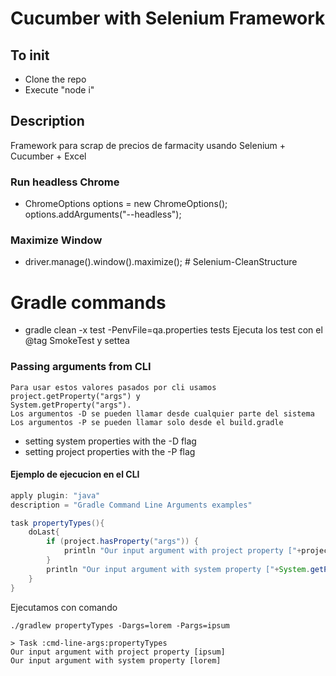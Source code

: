 # Cucumber with Selenium Framework
## To init
- Clone the repo
- Execute "node i"

## Description
Framework para scrap de precios de farmacity usando Selenium + Cucumber + Excel


### Run headless Chrome

- ChromeOptions options = new ChromeOptions();
  options.addArguments("--headless");

### Maximize Window

- driver.manage().window().maximize(); # Selenium-CleanStructure

# Gradle commands

- gradle clean -x test -PenvFile=qa.properties tests
  Ejecuta los test con el @tag SmokeTest y settea
### Passing arguments from CLI
```description
Para usar estos valores pasados por cli usamos project.getProperty("args") y
System.getProperty("args").
Los argumentos -D se pueden llamar desde cualquier parte del sistema
Los argumentos -P se pueden llamar solo desde el build.gradle
```
- setting system properties with the -D flag
- setting project properties with the -P flag
#### Ejemplo de ejecucion en el CLI

``` groovy
apply plugin: "java"
description = "Gradle Command Line Arguments examples"

task propertyTypes(){
    doLast{
        if (project.hasProperty("args")) {
            println "Our input argument with project property ["+project.getProperty("args")+"]"
        }
        println "Our input argument with system property ["+System.getProperty("args")+"]"
    }
}
```
Ejecutamos con comando
```
./gradlew propertyTypes -Dargs=lorem -Pargs=ipsum

> Task :cmd-line-args:propertyTypes
Our input argument with project property [ipsum]
Our input argument with system property [lorem]
```


